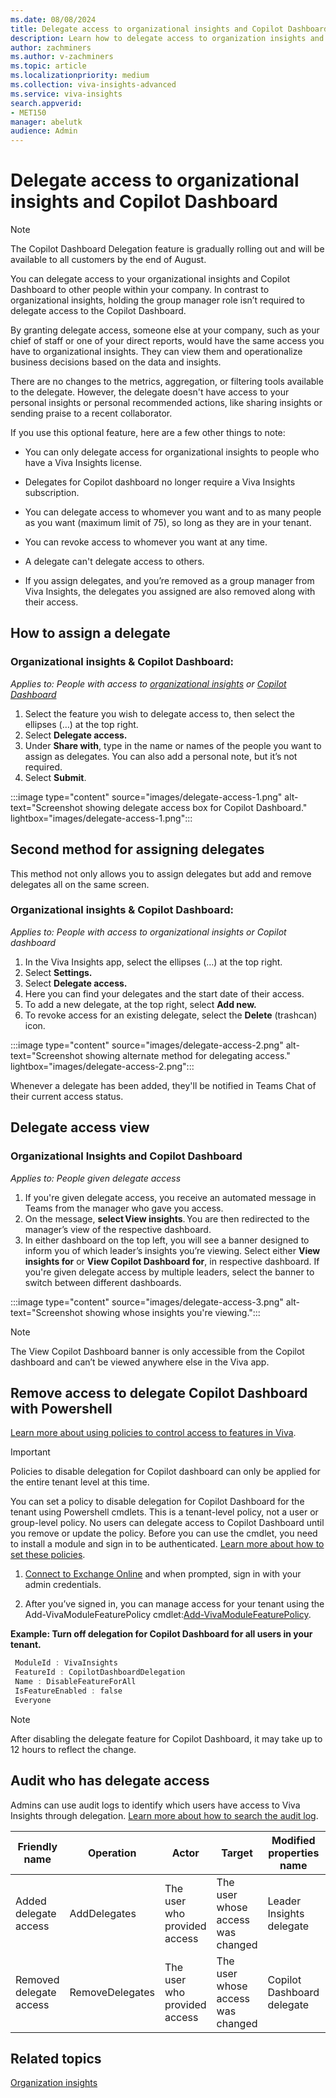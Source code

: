 ```yaml
---
ms.date: 08/08/2024
title: Delegate access to organizational insights and Copilot Dashboard
description: Learn how to delegate access to organization insights and Copilot Dashboard in Viva Insights.
author: zachminers
ms.author: v-zachminers
ms.topic: article
ms.localizationpriority: medium 
ms.collection: viva-insights-advanced 
ms.service: viva-insights
search.appverid: 
- MET150 
manager: abelutk
audience: Admin
---
```

# Delegate access to organizational insights and Copilot Dashboard

>[!Note]
>The Copilot Dashboard Delegation feature is gradually rolling out and will be available to all customers by the end of August.

You can delegate access to your organizational insights and Copilot Dashboard to other people within your company. In contrast to organizational insights, holding the group manager role isn’t required to delegate access to the Copilot Dashboard.  

By granting delegate access, someone else at your company, such as your chief of staff or one of your direct reports, would have the same access you have to organizational insights. They can view them and operationalize business decisions based on the data and insights.

There are no changes to the metrics, aggregation, or filtering tools available to the delegate. However, the delegate doesn't have access to your personal insights or personal recommended actions, like sharing insights or sending praise to a recent collaborator.

If you use this optional feature, here are a few other things to note:

* You can only delegate access for organizational insights to people who have a Viva Insights license.

* Delegates for Copilot dashboard no longer require a Viva Insights subscription.

* You can delegate access to whomever you want and to as many people as you want (maximum limit of 75), so long as they are in your tenant.

* You can revoke access to whomever you want at any time.

* A delegate can't delegate access to others.

* If you assign delegates, and you’re removed as a group manager from Viva Insights, the delegates you assigned are also removed along with their access.

## How to assign a delegate

### Organizational insights & Copilot Dashboard:   
*Applies to: People with access to [organizational insights](../org-team-insights/org-insights.md#organization-insights-in-viva-insights) or [Copilot Dashboard](../org-team-insights/copilot-dashboard-advanced-features.md)*

1. Select the feature you wish to delegate access to, then select the ellipses (…) at the top right.  
2. Select **Delegate access.**
3. Under **Share with**, type in the name or names of the people you want to assign as delegates. You can also add a personal note, but it’s not required.
4. Select **Submit**.

:::image type="content" source="images/delegate-access-1.png" alt-text="Screenshot showing delegate access box for Copilot Dashboard." lightbox="images/delegate-access-1.png":::

## Second method for assigning delegates

This method not only allows you to assign delegates but add and remove delegates all on the same screen.

### Organizational insights & Copilot Dashboard:  

*Applies to: People with access to organizational insights or Copilot dashboard*

1. In the Viva Insights app, select the ellipses (…) at the top right.
2. Select **Settings.**
3. Select **Delegate access.**
4. Here you can find your delegates and the start date of their access.
5. To add a new delegate, at the top right, select **Add new.**
6. To revoke access for an existing delegate, select the **Delete** (trashcan) icon.

:::image type="content" source="images/delegate-access-2.png" alt-text="Screenshot showing alternate method for delegating access." lightbox="images/delegate-access-2.png":::

Whenever a delegate has been added, they'll be notified in Teams Chat of their current access status.

## Delegate access view

### Organizational Insights and Copilot Dashboard

*Applies to: People given delegate access*

1. If you're given delegate access, you receive an automated message in Teams from the manager who gave you access.
2. On the message, **select View insights**. You are then redirected to the manager’s view of the respective dashboard.  
3. In either dashboard on the top left, you will see a banner designed to inform you of which leader’s insights you’re viewing. Select either **View insights for** or **View Copilot Dashboard for**, in respective dashboard. If you're given delegate access by multiple leaders, select the banner to switch between different dashboards.

:::image type="content" source="images/delegate-access-3.png" alt-text="Screenshot showing whose insights you're viewing.":::

>[!Note]
>The View Copilot Dashboard banner is only accessible from the Copilot dashboard and can’t be viewed anywhere else in the Viva app.

## Remove access to delegate Copilot Dashboard with Powershell

[Learn more about using policies to control access to features in Viva](/viva/feature-access-management).

>[!Important]
>Policies to disable delegation for Copilot dashboard can only be applied for the entire tenant level at this time.

You can set a policy to disable delegation for Copilot Dashboard for the tenant using Powershell cmdlets. This is a tenant-level policy, not a user or group-level policy. No users can delegate access to Copilot Dashboard until you remove or update the policy. Before you can use the cmdlet, you need to install a module and sign in to be authenticated. [Learn more about how to set these policies](/viva/feature-access-management).

1. [Connect to Exchange Online](../advanced/setup-maint/configure-personal-insights.md#connect-to-exchange-online) and when prompted, sign in with your admin credentials.

2. After you’ve signed in, you can manage access for your tenant using the Add-VivaModuleFeaturePolicy cmdlet:[Add-VivaModuleFeaturePolicy](/powershell/module/exchange/add-vivamodulefeaturepolicy).

**Example: Turn off delegation for Copilot Dashboard for all users in your tenant.**

```powershell
 ModuleId : VivaInsights
 FeatureId : CopilotDashboardDelegation  
 Name : DisableFeatureForAll
 IsFeatureEnabled : false
 Everyone
```

>[!Note]
>After disabling the delegate feature for Copilot Dashboard, it may take up to 12 hours to reflect the change.

## Audit who has delegate access

Admins can use audit logs to identify which users have access to Viva Insights through delegation. [Learn more about how to search the audit log](/purview/audit-search).

| Friendly name | Operation | Actor | Target | Modified properties name | Modified properties value | 
|---|---|---|---|---|---|
| Added delegate access | AddDelegates | The user who provided access | The user whose access was changed | Leader Insights delegate | Enabled |
| Removed delegate access | RemoveDelegates |  The user who provided access | The user whose access was changed  | Copilot Dashboard delegate | Disabled |


## Related topics
[Organization insights](org-insights.md)

